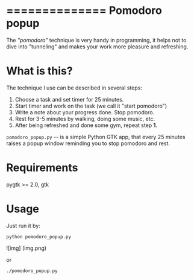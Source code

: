 ==============
Pomodoro popup
==============

The *"pomodoro"* technique is very handy in programming, it helps
not to dive into "tunneling" and makes your work more pleasure and refreshing.


What is this?
=============

The technique I use can be described in several steps:

1) Choose a task and set timer for 25 minutes.
2) Start timer and work on the task (we call it "start pomodoro")
3) Write a note about your progress done. Stop pomodoro.
4) Rest for 3-5 minutes by walking, doing some music, etc.
5) After being refreshed and done some gym, repeat step **1**.

`pomodoro_popup.py` -- is a simple Python GTK app, that every 25 minutes raises a popup window reminding you to stop pomodoro and rest.


Requirements
============
pygtk >= 2.0, gtk


Usage
====
Just run it by:

    python pomodoro_popup.py

![img] (img.png)

or

    ./pomodoro_popup.py

